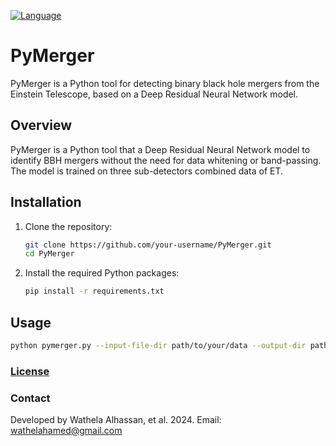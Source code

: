 [![Language](https://img.shields.io/badge/python-3.8%2B-blue.svg)](https://www.python.org/)

# PyMerger

PyMerger is a Python tool for detecting binary black hole mergers from the Einstein
Telescope, based on a Deep Residual Neural Network model.

## Overview

PyMerger is a Python tool that a Deep Residual Neural Network model to identify BBH mergers without the need for data whitening or band-passing. The model is trained on three sub-detectors combined data of ET.

## Installation

1. Clone the repository:
   ```sh
   git clone https://github.com/your-username/PyMerger.git
   cd PyMerger

2. Install the required Python packages:
   ```sh
   pip install -r requirements.txt 
## Usage
  ```sh
  python pymerger.py --input-file-dir path/to/your/data --output-dir path/to/save/results [options]
```
### [License](LICENSE)

### Contact
Developed by Wathela Alhassan, et al. 2024.
Email: wathelahamed@gmail.com
